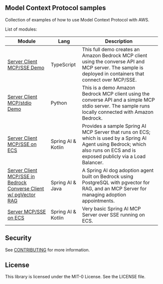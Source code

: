 ## Model Context Protocol samples

Collection of examples of how to use Model Context Protocol with AWS.

List of modules:

| Module                                                                                                        | Lang               | Description                                                                                                                                                                    |
|---------------------------------------------------------------------------------------------------------------|--------------------|--------------------------------------------------------------------------------------------------------------------------------------------------------------------------------|
| [Server Client MCP/SSE Demo](./modules/converse-client-server-sse-demo-docker/)                               | TypeScript         | This full demo creates an Amazon Bedrock MCP client using the converse API and MCP server. The sample is deployed in containers that connect over MCP/SSE.                     |
| [Server Client MCP/stdio Demo](./modules/converse-client-server-stdio-demo-local/)                            | Python             | This is a demo Amazon Bedrock MCP client using the converse API and a simple MCP stdio server. The sample runs locally connected with Amazon Bedrock.                          |
| [Server Client MCP/SSE on ECS](./modules/spring-ai-agent-ecs/)                                                | Spring AI & Kotlin | Provides a sample Spring AI MCP Server that runs on ECS; which is used by a Spring AI Agent using Bedrock; which also runs on ECS and is exposed publicly via a Load Balancer. |
| [Server Client MCP/SSE in Bedrock Converse Client w/ pgVector RAG](./modules/spring-ai-java-bedrock-mcp-rag/) | Spring AI & Java   | A Spring AI dog adoption agent built on Bedrock using PostgreSQL with pgvector for RAG, and an MCP Server for managing adoption appointments.                                  |
| [Server MCP/SSE on ECS](./modules/spring-ai-mcp-server-ecs/)                                                  | Spring AI & Kotlin | Very basic Spring AI MCP Server over SSE running on ECS.                                                                                                                       |

## Security

See [CONTRIBUTING](CONTRIBUTING.md#security-issue-notifications) for more information.

## License

This library is licensed under the MIT-0 License. See the LICENSE file.
